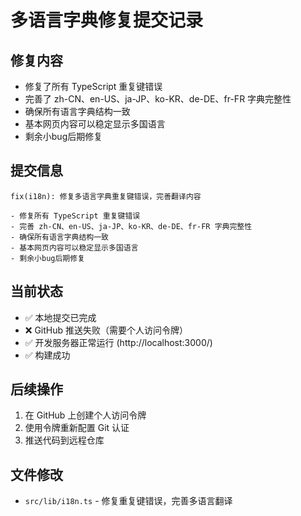 # 多语言字典修复提交记录

## 修复内容
- 修复了所有 TypeScript 重复键错误
- 完善了 zh-CN、en-US、ja-JP、ko-KR、de-DE、fr-FR 字典完整性
- 确保所有语言字典结构一致
- 基本网页内容可以稳定显示多国语言
- 剩余小bug后期修复

## 提交信息
```
fix(i18n): 修复多语言字典重复键错误，完善翻译内容

- 修复所有 TypeScript 重复键错误
- 完善 zh-CN、en-US、ja-JP、ko-KR、de-DE、fr-FR 字典完整性
- 确保所有语言字典结构一致
- 基本网页内容可以稳定显示多国语言
- 剩余小bug后期修复
```

## 当前状态
- ✅ 本地提交已完成
- ❌ GitHub 推送失败（需要个人访问令牌）
- ✅ 开发服务器正常运行 (http://localhost:3000/)
- ✅ 构建成功

## 后续操作
1. 在 GitHub 上创建个人访问令牌
2. 使用令牌重新配置 Git 认证
3. 推送代码到远程仓库

## 文件修改
- `src/lib/i18n.ts` - 修复重复键错误，完善多语言翻译